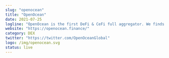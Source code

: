 ```yaml
---
slug: "openocean"
title: "OpenOcean"
date: 2021-07-25
logline: "OpenOcean is the first DeFi & CeFi full aggregator. We finds the best price and lowest slippage for traders by applying a deeply optimized intelligent routing algorithm. As one-stop entrance, we have aggregated ETH, ETH Layer2, BSC, TRON and Solana."
website: "https://openocean.finance/"
category: DEX
twitter: "https://twitter.com/OpenOceanGlobal"
logo: /img/openocean.svg
status: live
---
```

